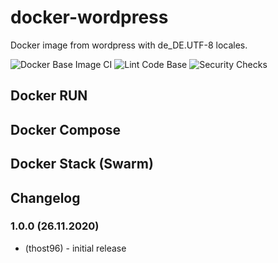 # docker-wordpress
Docker image from wordpress with de_DE.UTF-8 locales.


![Docker Base Image CI](https://github.com/thost96/docker-wordpress/workflows/Docker%20Base%20Image%20CI/badge.svg)
![Lint Code Base](https://github.com/thost96/docker-wordpress/workflows/Lint%20Code%20Base/badge.svg)
![Security Checks](https://github.com/thost96/docker-wordpress/workflows/Security%20Checks/badge.svg)

## Docker RUN


## Docker Compose


## Docker Stack (Swarm)


## Changelog

### 1.0.0 (26.11.2020)
* (thost96) - initial release
